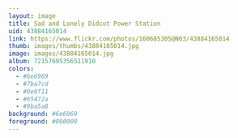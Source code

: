 ```yaml
---
layout: image
title: Sad and Lonely Didcot Power Station
uid: 43884165014
link: https://www.flickr.com/photos/160685305@N03/43884165014
thumb: images/thumbs/43884165014.jpg
image: images/43884165014.jpg
album: 72157695356511910
colors: 
  - #6e6969
  - #7ba7cd
  - #0e0f11
  - #65472a
  - #9ba5a8
background: #6e6969
foreground: #000000
---
```


